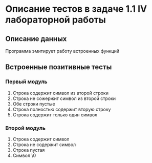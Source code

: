 # Описание тестов в задаче 1.1 IV лабораторной работы
## Описание данных
Программа эмитирует работу встроенных функций
## Встроенные позитивные тесты
### Первый модуль
1. Строка содержит символ из второй строки
2. Строка не сожержит символ из второй строки
3. Обе строки пустые
4. Строка полностью содержит вторую строку
5. Строка содержит только один символ
### Второй модуль
1. Строка содержит символ
2. Строка не содержит символ
3. Строка пустая
4. Символ \0

